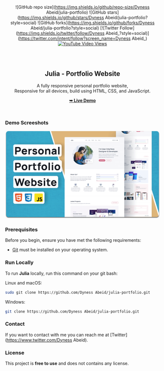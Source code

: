 <div align="center">
  
  ![GitHub repo size](https://img.shields.io/github/repo-size/Dyness Abeid/julia-portfolio)
  ![GitHub stars](https://img.shields.io/github/stars/Dyness Abeid/julia-portfolio?style=social)
  ![GitHub forks](https://img.shields.io/github/forks/Dyness Abeid/julia-portfolio?style=social)
[![Twitter Follow](https://img.shields.io/twitter/follow/Dyness Abeid_?style=social)](https://twitter.com/intent/follow?screen_name=Dyness Abeid_)
  [![YouTube Video Views](https://img.shields.io/youtube/views/wjqiFCTssTI?style=social)](https://youtu.be/wjqiFCTssTI)

  <br />
  <br />

  <h2 align="center">Julia - Portfolio Website</h2>

A fully responsive personal portfolio website, <br />Responsive for all devices, build using HTML, CSS, and JavaScript.

<a href="https://Dyness Abeid.github.io/julia-portfolio/"><strong>➥ Live Demo</strong></a>

</div>

<br />

### Demo Screeshots

![Julia Desktop Demo](./readme-images/desktop.png "Desktop Demo")

### Prerequisites

Before you begin, ensure you have met the following requirements:

- [Git](https://git-scm.com/downloads "Download Git") must be installed on your operating system.

### Run Locally

To run **Julia** locally, run this command on your git bash:

Linux and macOS:

```bash
sudo git clone https://github.com/Dyness Abeid/julia-portfolio.git
```

Windows:

```bash
git clone https://github.com/Dyness Abeid/julia-portfolio.git
```

### Contact

If you want to contact with me you can reach me at [Twitter](https://www.twitter.com/Dyness Abeid).

### License

This project is **free to use** and does not contains any license.

